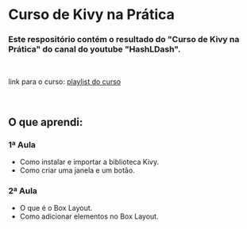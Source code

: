 # Curso de Kivy na Prática

### Este respositório contém o resultado do "Curso de Kivy na Prática" do canal do youtube "HashLDash".

<br>

link para o curso: <a href="https://www.youtube.com/watch?v=WiyF3VsL5dY&list=PLsMpSZTgkF5AV1FmALMgW8W-TvrfR3nrs">playlist do curso</a>

<br>

## O que aprendi:

### 1ª Aula
<p> 
    <ul>
        <li>Como instalar e importar a biblioteca Kivy.</li>
        <li>Como criar uma janela e um botão.</li>
    </ul>
</p>

### 2ª Aula
<p> 
    <ul>
        <li>O que é o Box Layout.</li>
        <li>Como adicionar elementos no Box Layout.</li>
    </ul>
</p>